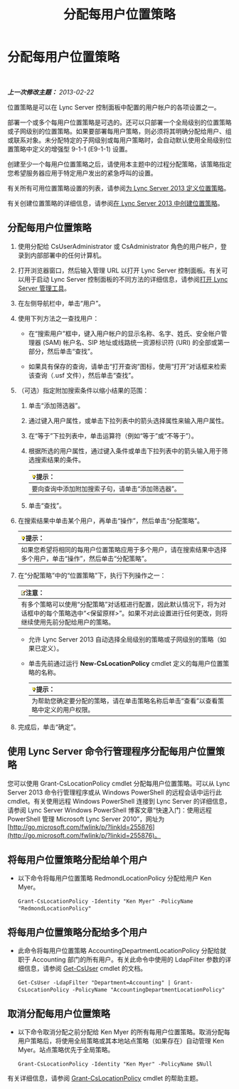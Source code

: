 ﻿---
title: 分配每用户位置策略
TOCTitle: 分配每用户位置策略
ms:assetid: 343f2de3-a0ae-4403-8456-6e520b579d32
ms:mtpsurl: https://technet.microsoft.com/zh-cn/library/Gg520974(v=OCS.15)
ms:contentKeyID: 49312455
ms.date: 05/19/2016
mtps_version: v=OCS.15
ms.translationtype: HT
---

# 分配每用户位置策略

 

_**上一次修改主题：** 2013-02-22_

位置策略是可以在 Lync Server 控制面板中配置的用户帐户的各项设置之一。

部署一个或多个每用户位置策略是可选的。还可以只部署一个全局级别的位置策略或子网级别的位置策略。如果要部署每用户策略，则必须将其明确分配给用户、组或联系对象。未分配特定的子网级别或每用户策略时，会自动默认使用全局级别位置策略中定义的增强型 9-1-1 (E9-1-1) 设置。

创建至少一个每用户位置策略之后，请使用本主题中的过程分配策略，该策略指定您希望服务器应用于特定用户发出的紧急呼叫的设置。

有关所有可用位置策略设置的列表，请参阅[为 Lync Server 2013 定义位置策略](lync-server-2013-defining-the-location-policy.md)。

有关创建位置策略的详细信息，请参阅[在 Lync Server 2013 中创建位置策略](lync-server-2013-create-location-policies.md)。

## 分配每用户位置策略

1.  使用分配给 CsUserAdministrator 或 CsAdministrator 角色的用户帐户，登录到内部部署中的任何计算机。

2.  打开浏览器窗口，然后输入管理 URL 以打开 Lync Server 控制面板。有关可以用于启动 Lync Server 控制面板的不同方法的详细信息，请参阅[打开 Lync Server 管理工具](lync-server-2013-open-lync-server-administrative-tools.md)。

3.  在左侧导航栏中，单击“用户”。

4.  使用下列方法之一查找用户：
    
      - 在“搜索用户”框中，键入用户帐户的显示名称、名字、姓氏、安全帐户管理器 (SAM) 帐户名、SIP 地址或线路统一资源标识符 (URI) 的全部或第一部分，然后单击“查找”。
    
      - 如果具有保存的查询，请单击“打开查询”图标，使用“打开”对话框来检索该查询（.usf 文件），然后单击“查找”。

5.  （可选）指定附加搜索条件以缩小结果的范围：
    
    1.  单击“添加筛选器”。
    
    2.  通过键入用户属性，或单击下拉列表中的箭头选择属性来输入用户属性。
    
    3.  在“等于”下拉列表中，单击运算符（例如“等于”或“不等于”）。
    
    4.  根据所选的用户属性，通过键入条件或单击下拉列表中的箭头输入用于筛选搜索结果的条件。
        
        <table>
        <thead>
        <tr class="header">
        <th><img src="images/Gg398094.tip(OCS.15).gif" title="tip" alt="tip" />提示：</th>
        </tr>
        </thead>
        <tbody>
        <tr class="odd">
        <td>要向查询中添加附加搜索子句，请单击“添加筛选器”。</td>
        </tr>
        </tbody>
        </table>
    
    5.  单击“查找”。

6.  在搜索结果中单击某个用户，再单击“操作”，然后单击“分配策略”。
    
    <table>
    <thead>
    <tr class="header">
    <th><img src="images/Gg398094.tip(OCS.15).gif" title="tip" alt="tip" />提示：</th>
    </tr>
    </thead>
    <tbody>
    <tr class="odd">
    <td>如果您希望将相同的每用户位置策略应用于多个用户，请在搜索结果中选择多个用户，单击“操作”，然后单击“分配策略”。</td>
    </tr>
    </tbody>
    </table>


7.  在“分配策略”中的“位置策略”下，执行下列操作之一：
    
    <table>
    <thead>
    <tr class="header">
    <th><img src="images/Dn783119.note(OCS.15).gif" title="note" alt="note" />注意：</th>
    </tr>
    </thead>
    <tbody>
    <tr class="odd">
    <td>有多个策略可以使用“分配策略”对话框进行配置，因此默认情况下，将为对话框中的每个策略选中“&lt;保留原样&gt;”。如果不对此设置进行任何更改，则将继续使用先前分配给用户的策略。</td>
    </tr>
    </tbody>
    </table>
    
      - 允许 Lync Server 2013 自动选择全局级别的策略或子网级别的策略（如果已定义）。
    
      - 单击先前通过运行 **New-CsLocationPolicy** cmdlet 定义的每用户位置策略的名称。
        
        <table>
        <thead>
        <tr class="header">
        <th><img src="images/Gg398094.tip(OCS.15).gif" title="tip" alt="tip" />提示：</th>
        </tr>
        </thead>
        <tbody>
        <tr class="odd">
        <td>为帮助您确定要分配的策略，请在单击策略名称后单击“查看”以查看策略中定义的用户权限。</td>
        </tr>
        </tbody>
        </table>


8.  完成后，单击“确定”。

## 使用 Lync Server 命令行管理程序分配每用户位置策略

您可以使用 Grant-CsLocationPolicy cmdlet 分配每用户位置策略。可以从 Lync Server 2013 命令行管理程序或从 Windows PowerShell 的远程会话中运行此 cmdlet。有关使用远程 Windows PowerShell 连接到 Lync Server 的详细信息，请参阅 Lync Server Windows PowerShell 博客文章“快速入门：使用远程 PowerShell 管理 Microsoft Lync Server 2010”，网址为 [http://go.microsoft.com/fwlink/p/?linkId=255876](http://go.microsoft.com/fwlink/p/?linkid=255876)。

## 将每用户位置策略分配给单个用户

  - 以下命令将每用户位置策略 RedmondLocationPolicy 分配给用户 Ken Myer。
    
        Grant-CsLocationPolicy -Identity "Ken Myer" -PolicyName "RedmondLocationPolicy"

## 将每用户位置策略分配给多个用户

  - 此命令将每用户位置策略 AccountingDepartmentLocationPolicy 分配给就职于 Accounting 部门的所有用户。有关此命令中使用的 LdapFilter 参数的详细信息，请参阅 [Get-CsUser](get-csuser.md) cmdlet 的文档。
    
        Get-CsUser -LdapFilter "Department=Accounting" | Grant-CsLocationPolicy -PolicyName "AccountingDepartmentLocationPolicy"

## 取消分配每用户位置策略

  - 以下命令取消分配之前分配给 Ken Myer 的所有每用户位置策略。取消分配每用户策略后，将使用全局策略或其本地站点策略（如果存在）自动管理 Ken Myer。站点策略优先于全局策略。
    
        Grant-CsLocationPolicy -Identity "Ken Myer" -PolicyName $Null

有关详细信息，请参阅 [Grant-CsLocationPolicy](grant-cslocationpolicy.md) cmdlet 的帮助主题。

